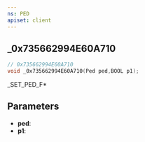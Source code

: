 ```yaml
---
ns: PED
apiset: client
---
```

## _0x735662994E60A710

```c
// 0x735662994E60A710
void _0x735662994E60A710(Ped ped,BOOL p1);
```

_SET_PED_F*

## Parameters
* **ped**:
* **p1**:



